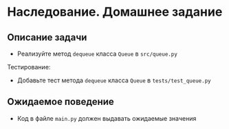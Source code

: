 # Наследование. Домашнее задание

## Описание задачи

- Реализуйте метод `dequeue` класса `Queue` в `src/queue.py`

Тестирование:
- Добавьте тест метода `dequeue` класса `Queue` в `tests/test_queue.py`

## Ожидаемое поведение
- Код в файле `main.py` должен выдавать ожидаемые значения
